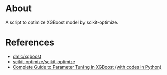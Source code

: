# About

A script to optimize XGBoost model by scikit-optimize.

# References

- [dmlc/xgboost](https://github.com/dmlc/xgboost)
- [scikit-optimize/scikit-optimize](https://github.com/scikit-optimize/scikit-optimize)
- [Complete Guide to Parameter Tuning in XGBoost (with codes in Python)](https://www.analyticsvidhya.com/blog/2016/03/complete-guide-parameter-tuning-xgboost-with-codes-python/)
